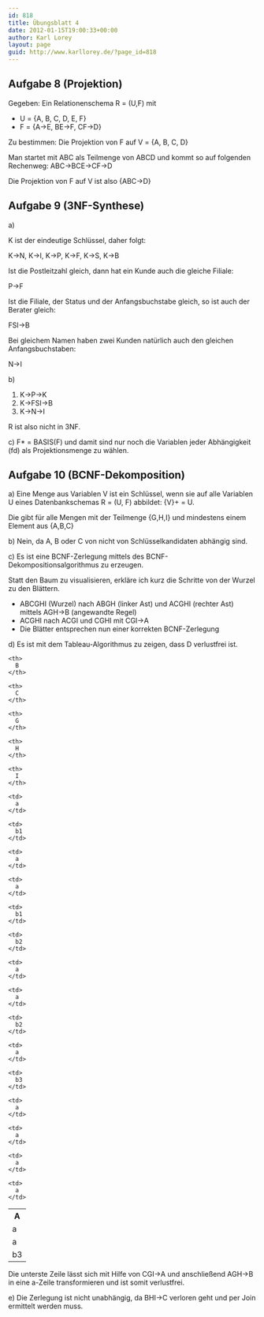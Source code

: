 ```yaml
---
id: 818
title: Übungsblatt 4
date: 2012-01-15T19:00:33+00:00
author: Karl Lorey
layout: page
guid: http://www.karllorey.de/?page_id=818
---
```

## Aufgabe 8 (Projektion)

Gegeben: Ein Relationenschema R = (U,F) mit

  * U = {A, B, C, D, E, F}
  * F = {A->E, BE->F, CF->D}

Zu bestimmen: Die Projektion von F auf V = {A, B, C, D}

Man startet mit ABC als Teilmenge von ABCD und kommt so auf folgenden Rechenweg: ABC->BCE->CF->D
  
Die Projektion von F auf V ist also {ABC->D}

## Aufgabe 9 (3NF-Synthese)

a)

K ist der eindeutige Schlüssel, daher folgt:
  
K->N, K->I, K->P, K->F, K->S, K->B

Ist die Postleitzahl gleich, dann hat ein Kunde auch die gleiche Filiale:
  
P->F

Ist die Filiale, der Status und der Anfangsbuchstabe gleich, so ist auch der Berater gleich:
  
FSI->B

Bei gleichem Namen haben zwei Kunden natürlich auch den gleichen Anfangsbuchstaben:
  
N->I

b)

  1. K->P->K
  2. K->FSI->B
  3. K->N->I

R ist also nicht in 3NF.

c) F* = BASIS(F) und damit sind nur noch die Variablen jeder Abhängigkeit (fd) als Projektionsmenge zu wählen.

## Aufgabe 10 (BCNF-Dekomposition)

a) Eine Menge aus Variablen V ist ein Schlüssel, wenn sie auf alle Variablen U eines Datenbankschemas R = (U, F) abbildet: {V}+ = U.

Die gibt für alle Mengen mit der Teilmenge {G,H,I} und mindestens einem Element aus {A,B,C}

b) Nein, da A, B oder C von nicht von Schlüsselkandidaten abhängig sind.

c) Es ist eine BCNF-Zerlegung mittels des BCNF-Dekompositionsalgorithmus zu erzeugen.

Statt den Baum zu visualisieren, erkläre ich kurz die Schritte von der Wurzel zu den Blättern.

  * ABCGHI (Wurzel) nach ABGH (linker Ast) und ACGHI (rechter Ast) mittels AGH->B (angewandte Regel)
  * ACGHI nach ACGI und CGHI mit CGI->A
  * Die Blätter entsprechen nun einer korrekten BCNF-Zerlegung

d) Es ist mit dem Tableau-Algorithmus zu zeigen, dass D verlustfrei ist.

<table>
  <tr>
    <th>
      A
    </th>
    
    <th>
      B
    </th>
    
    <th>
      C
    </th>
    
    <th>
      G
    </th>
    
    <th>
      H
    </th>
    
    <th>
      I
    </th>
  </tr>
  
  <tr>
    <td>
      a
    </td>
    
    <td>
      a
    </td>
    
    <td>
      b1
    </td>
    
    <td>
      a
    </td>
    
    <td>
      a
    </td>
    
    <td>
      b1
    </td>
  </tr>
  
  <tr>
    <td>
      a
    </td>
    
    <td>
      b2
    </td>
    
    <td>
      a
    </td>
    
    <td>
      a
    </td>
    
    <td>
      b2
    </td>
    
    <td>
      a
    </td>
  </tr>
  
  <tr>
    <td>
      b3
    </td>
    
    <td>
      b3
    </td>
    
    <td>
      a
    </td>
    
    <td>
      a
    </td>
    
    <td>
      a
    </td>
    
    <td>
      a
    </td>
  </tr>
</table>

Die unterste Zeile lässt sich mit Hilfe von CGI->A und anschließend AGH->B in eine a-Zeile transformieren und ist somit verlustfrei.

e) Die Zerlegung ist nicht unabhängig, da BHI->C verloren geht und per Join ermittelt werden muss.